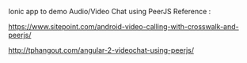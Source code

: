 Ionic app to demo Audio/Video Chat using PeerJS
Reference :

https://www.sitepoint.com/android-video-calling-with-crosswalk-and-peerjs/

http://tphangout.com/angular-2-videochat-using-peerjs/
